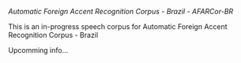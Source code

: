 *Automatic Foreign Accent Recognition Corpus - Brazil  - AFARCor-BR*

This is an in-progress speech corpus for Automatic Foreign Accent Recognition Corpus - Brazil

Upcomming info...
